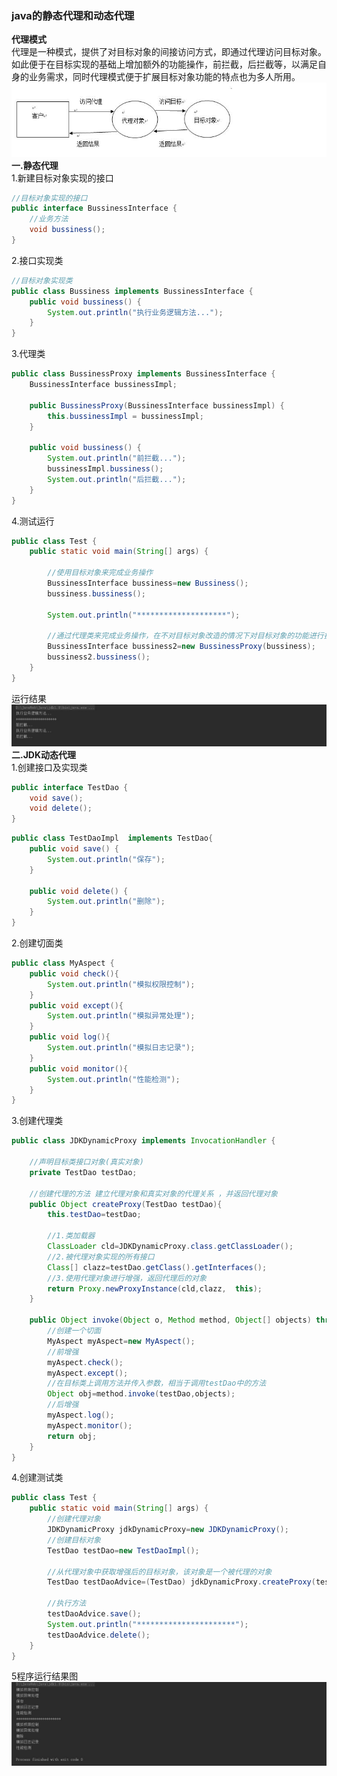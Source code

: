 ### java的静态代理和动态代理  

**代理模式**  
代理是一种模式，提供了对目标对象的间接访问方式，即通过代理访问目标对象。如此便于在目标实现的基础上增加额外的功能操作，前拦截，后拦截等，以满足自身的业务需求，同时代理模式便于扩展目标对象功能的特点也为多人所用。  
![proxy](https://github.com/yangxuechen/learnSSM/blob/master/resource/sping-learn-images/proxy.jpg)  
**一.静态代理**  
1.新建目标对象实现的接口  
```java
//目标对象实现的接口
public interface BussinessInterface {
    //业务方法
    void bussiness();
}
```  
2.接口实现类  
```java
//目标对象实现类
public class Bussiness implements BussinessInterface {
    public void bussiness() {
        System.out.println("执行业务逻辑方法...");
    }
}
```  
3.代理类  
```java
public class BussinessProxy implements BussinessInterface {
    BussinessInterface bussinessImpl;

    public BussinessProxy(BussinessInterface bussinessImpl) {
        this.bussinessImpl = bussinessImpl;
    }

    public void bussiness() {
        System.out.println("前拦截...");
        bussinessImpl.bussiness();
        System.out.println("后拦截...");
    }
}

```  
4.测试运行  
```java
public class Test {
    public static void main(String[] args) {

        //使用目标对象来完成业务操作
        BussinessInterface bussiness=new Bussiness();
        bussiness.bussiness();
        
        System.out.println("********************");

        //通过代理类来完成业务操作，在不对目标对象改造的情况下对目标对象的功能进行扩充
        BussinessInterface bussiness2=new BussinessProxy(bussiness);
        bussiness2.bussiness();
    }
}
```  
运行结果  
![result](https://github.com/yangxuechen/learnSSM/blob/master/resource/sping-learn-images/result.jpg)  
**二.JDK动态代理**  
1.创建接口及实现类  
```java
public interface TestDao {
    void save();
    void delete();
}

```  
```java
public class TestDaoImpl  implements TestDao{
    public void save() {
        System.out.println("保存");
    }

    public void delete() {
        System.out.println("删除");
    }
}
```  
2.创建切面类  
```java
public class MyAspect {
    public void check(){
        System.out.println("模拟权限控制");
    }
    public void except(){
        System.out.println("模拟异常处理");
    }
    public void log(){
        System.out.println("模拟日志记录");
    }
    public void monitor(){
        System.out.println("性能检测");
    }
}
```  
3.创建代理类  
```java
public class JDKDynamicProxy implements InvocationHandler {

    //声明目标类接口对象(真实对象)
    private TestDao testDao;

    //创建代理的方法 建立代理对象和真实对象的代理关系 ，并返回代理对象
    public Object createProxy(TestDao testDao){
        this.testDao=testDao;

        //1.类加载器
        ClassLoader cld=JDKDynamicProxy.class.getClassLoader();
        //2.被代理对象实现的所有接口
        Class[] clazz=testDao.getClass().getInterfaces();
        //3.使用代理对象进行增强，返回代理后的对象
        return Proxy.newProxyInstance(cld,clazz,  this);
    }

    public Object invoke(Object o, Method method, Object[] objects) throws Throwable {
        //创建一个切面
        MyAspect myAspect=new MyAspect();
        //前增强
        myAspect.check();
        myAspect.except();
        //在目标类上调用方法并传入参数，相当于调用testDao中的方法
        Object obj=method.invoke(testDao,objects);
        //后增强
        myAspect.log();
        myAspect.monitor();
        return obj;
    }
}
```  
4.创建测试类  
```java
public class Test {
    public static void main(String[] args) {
        //创建代理对象
        JDKDynamicProxy jdkDynamicProxy=new JDKDynamicProxy();
        //创建目标对象
        TestDao testDao=new TestDaoImpl();

        //从代理对象中获取增强后的目标对象，该对象是一个被代理的对象
        TestDao testDaoAdvice=(TestDao) jdkDynamicProxy.createProxy(testDao);

        //执行方法
        testDaoAdvice.save();
        System.out.println("**********************");
        testDaoAdvice.delete();
    }
}
```  
5程序运行结果图  
![jdkDynamicProxy](https://github.com/yangxuechen/learnSSM/blob/master/resource/sping-learn-images/jdkDynamicProxy.jpg)  



